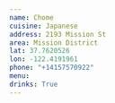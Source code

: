 ```yaml
---
name: Chome
cuisine: Japanese
address: 2193 Mission St
area: Mission District
lat: 37.7620526
lon: -122.4191961
phone: "+14157570922"
menu: 
drinks: True
---
```

